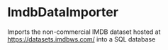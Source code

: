 # ImdbDataImporter
Imports the non-commercial IMDB dataset hosted at https://datasets.imdbws.com/ into a SQL database
